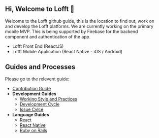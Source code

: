 ## Hi, Welcome to Lofft 👋
Welcome to the Lofft github guide, this is the location to find out, work on and develop the Lofft platforms. We are currently working on the primary mobile MVP. This is being supported by Firebase for the backend component and authentication of the app. 

- Lofft Front End (ReactJS)
- Lofft Mobile Application (React Native - iOS / Android)


## Guides and Processes
Please go to the relevent guide: 
- [Contribution Guide](https://github.com/LofftApp/.github/blob/main/profile/contribution.md)
- **Development Guides**
  - [Working Style and Practices](https://github.com/LofftApp/.github/wiki/Lofft-Working-styles)
  - [Development Cycle](https://github.com/LofftApp/.github/wiki/Development-Cycle)
  - [Issue Cylce](https://github.com/LofftApp/.github/wiki/Issue-Cycle)
- **Language Guides**
  - [React](https://reactjs.org/)
  - [React Native](https://reactnative.dev/)
  - [Ruby on Rails](https://rubyonrails.org/)
